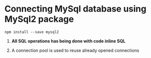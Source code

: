 # Connecting MySql database using MySql2 package #

``npm install --save mysql2 ``

1. **All SQL operations has being done with code inline SQL**

1. A connection pool is used to reuse already opened connections

